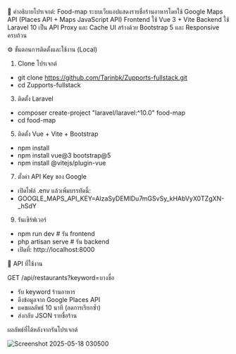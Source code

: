 📘 คำอธิบายโปรเจกต์: Food-map
ระบบเว็บแอปแสดงรายชื่อร้านอาหารโดยใช้ Google Maps API (Places API + Maps JavaScript API)
Frontend ใช้ Vue 3 + Vite
Backend ใช้ Laravel 10 เป็น API Proxy และ Cache
UI สร้างด้วย Bootstrap 5 และ Responsive ครบถ้วน

⚙️ ขั้นตอนการติดตั้งและใช้งาน (Local)
1. Clone โปรเจกต์
 - git clone https://github.com/Tarinbk/Zupports-fullstack.git
 - cd Zupports-fullstack

3. ติดตั้ง Laravel
 - composer create-project "laravel/laravel:^10.0" food-map
 - cd food-map

5. ติดตั้ง Vue + Vite + Bootstrap
 - npm install
 - npm install vue@3 bootstrap@5
 - npm install @vitejs/plugin-vue

7. ตั้งค่า API Key ของ Google
 - เปิดไฟล์ .env แล้วเพิ่มบรรทัดนี้:
 - GOOGLE_MAPS_API_KEY=AIzaSyDEMIDu7mGSvSy_kHAbVyX0TZgXN-_hSdY

9. รันเซิร์ฟเวอร์
 - npm run dev        # รัน frontend
 - php artisan serve  # รัน backend
 - เปิดที่: http://localhost:8000


🔌 API ที่ใช้งาน

GET /api/restaurants?keyword=บางซื่อ

 - รับ keyword ร้านอาหาร
 - ดึงข้อมูลจาก Google Places API
 - แคชผลลัพธ์ 10 นาที (ลดการเรียกซ้ำ)
 - ส่งกลับ JSON รายชื่อร้าน

ผลลัพธ์ที่ได้หลังจากรันโปรเจกต์

![Screenshot 2025-05-18 030500](https://github.com/user-attachments/assets/f018abe1-2394-4062-a0ae-e1b225423702)

